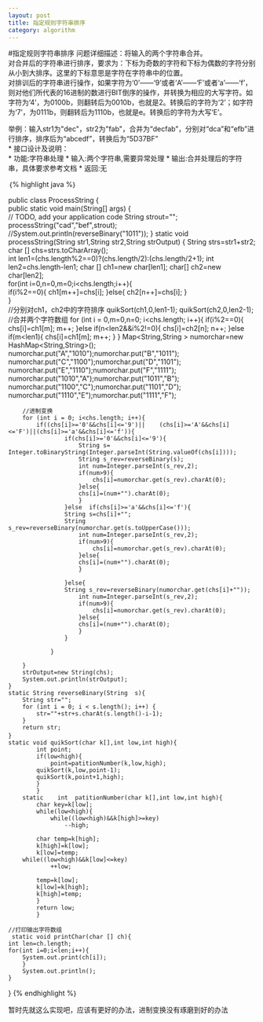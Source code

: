 ```yaml
---
layout: post
title: 指定规则字符串排序
category: algorithm
---
```

#指定规则字符串排序
问题详细描述：将输入的两个字符串合并。      
对合并后的字符串进行排序，要求为：下标为奇数的字符和下标为偶数的字符分别从小到大排序。这里的下标意思是字符在字符串中的位置。      
对排训后的字符串进行操作，如果字符为‘0’——‘9’或者‘A’——‘F’或者‘a’——‘f’，则对他们所代表的16进制的数进行BIT倒序的操作，并转换为相应的大写字符。如字符为‘4’，为0100b，则翻转后为0010b，也就是2。转换后的字符为‘2’；如字符为‘7’，为0111b，则翻转后为1110b，也就是e。转换后的字符为大写‘E’。      

举例：输入str1为"dec"，str2为"fab"，合并为“decfab”，分别对“dca”和“efb”进行排序，排序后为“abcedf”，转换后为“5D37BF”    
            *  接口设计及说明：     
            *  功能:字符串处理
            *  输入:两个字符串,需要异常处理
            *  输出:合并处理后的字符串，具体要求参考文档
            *  返回:无        
          

｛% highlight   java  %｝

public class ProcessString {    
    public static void main(String[] args) {        
        // TODO, add your application code
        String  strout="";
        processString("cad","bef",strout);
        //System.out.println(reverseBinary("1011")); 
    }
    static void  processString(String str1,String str2,String strOutput)    {
        String  strs=str1+str2;
        char [] chs=strs.toCharArray();    
        int  len1=(chs.length%2==0)?(chs.length/2):(chs.length/2+1);
        int len2=chs.length-len1;
        char  [] ch1=new char[len1];
        char[] ch2=new char[len2];        
        for(int i=0,n=0,m=0;i<chs.length;i++){                
            if(i%2==0){
                    ch1[m++]=chs[i];
            }else{
                ch2[n++]=chs[i];
            }                
        }            
        //分别对ch1，ch2中的字符排序
        quikSort(ch1,0,len1-1);
        quikSort(ch2,0,len2-1);
        //合并两个字符数组
        for (int i = 0,m=0,n=0; i<chs.length; i++){
                if(i%2==0){
                    chs[i]=ch1[m];
                    m++;
                    }else if(n<len2&&i%2!=0){
                        chs[i]=ch2[n];
                        n++;
                        }else if(m<len1){
                                chs[i]=ch1[m];
                                m++;
                            }
            }
        Map<String,String >  numorchar=new HashMap<String,String>();
        numorchar.put("A","1010");numorchar.put("B","1011");
        numorchar.put("C","1100");numorchar.put("D","1101");
        numorchar.put("E","1110");numorchar.put("F","1111");
        numorchar.put("1010","A");numorchar.put("1011","B");
        numorchar.put("1100","C");numorchar.put("1101","D");
        numorchar.put("1110","E");numorchar.put("1111","F");

        //进制变换        
        for (int i = 0; i<chs.length; i++){
            if((chs[i]>='0'&&chs[i]<='9')||    (chs[i]>='A'&&chs[i]<='F')||(chs[i]>='a'&&chs[i]<='f')){
                    if(chs[i]>='0'&&chs[i]<='9'){
                        String s= Integer.toBinaryString(Integer.parseInt(String.valueOf(chs[i])));
                        String s_rev=reverseBinary(s);
                        int num=Integer.parseInt(s_rev,2);
                        if(num>9){
                            chs[i]=numorchar.get(s_rev).charAt(0);
                        }else{
                        chs[i]=(num+"").charAt(0);
                        }                        
                    }else  if(chs[i]>='a'&&chs[i]<='f'){
                    String s=chs[i]+"";
                    String s_rev=reverseBinary(numorchar.get(s.toUpperCase()));
                        int num=Integer.parseInt(s_rev,2);
                        if(num>9){
                            chs[i]=numorchar.get(s_rev).charAt(0);
                        }else{
                        chs[i]=(num+"").charAt(0);
                        }    
                    
                    }else{
                    String s_rev=reverseBinary(numorchar.get(chs[i]+""));
                        int num=Integer.parseInt(s_rev,2);
                        if(num>9){
                            chs[i]=numorchar.get(s_rev).charAt(0);
                        }else{
                        chs[i]=(num+"").charAt(0);
                        }    
                    }
                
                }
                
        }        
        strOutput=new String(chs);
        System.out.println(strOutput);        
    }
    static String reverseBinary(String  s){    
        String str="";
        for (int i = 0; i < s.length(); i++) {
            str=""+str+s.charAt(s.length()-i-1);
        }
        return str;
    }  　　　　　　    
    static void quikSort(char k[],int low,int high){
            int point;
            if(low<high){
                point=patitionNumber(k,low,high);
            quikSort(k,low,point-1);
            quikSort(k,point+1,high);
            }
            }
        static    int  patitionNumber(char k[],int low,int high){
            char key=k[low];
            while(low<high){
                while((low<high)&&k[high]>=key)
                    --high;
    
            char temp=k[high];                
            k[high]=k[low];
            k[low]=temp;
        while((low<high)&&k[low]<=key)
                ++low;
        
            temp=k[low];
            k[low]=k[high];
            k[high]=temp;
            }
            return low;
            }
    
    //打印输出字符数组            
     static void printChar(char [] ch){
    int len=ch.length;
    for(int i=0;i<len;i++){
        System.out.print(ch[i]);
        }
        System.out.println();
    }
}
{%  endhighlight  %｝     
    
暂时先就这么实现吧，应该有更好的办法，进制变换没有琢磨到好的办法

